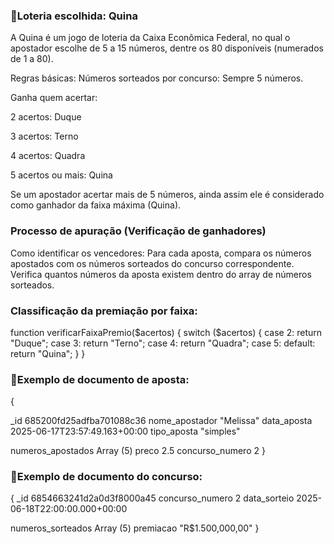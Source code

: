 ### 📌Loteria escolhida: Quina

A Quina é um jogo de loteria da Caixa Econômica Federal, no qual o apostador escolhe de 5 a 15 números, dentre os 80 disponíveis (numerados de 1 a 80).

Regras básicas:
Números sorteados por concurso: Sempre 5 números.

Ganha quem acertar:

2 acertos: Duque

3 acertos: Terno

4 acertos: Quadra

5 acertos ou mais: Quina

Se um apostador acertar mais de 5 números, ainda assim ele é considerado como ganhador da faixa máxima (Quina).

### Processo de apuração (Verificação de ganhadores)
Como identificar os vencedores:
Para cada aposta, compara os números apostados com os números sorteados do concurso correspondente.
Verifica quantos números da aposta existem dentro do array de números sorteados.

### Classificação da premiação por faixa:

function verificarFaixaPremio($acertos) {
    switch ($acertos) {
        case 2: return "Duque";
        case 3: return "Terno";
        case 4: return "Quadra";
        case 5:
        default: return "Quina";
    }
}

### 📌Exemplo de documento de aposta:

{
  
_id
685200fd25adfba701088c36
nome_apostador
"Melissa"
data_aposta
2025-06-17T23:57:49.163+00:00
tipo_aposta
"simples"

numeros_apostados
Array (5)
preco
2.5
concurso_numero
2
}

### 📌Exemplo de documento do concurso:

{
 _id
6854663241d2a0d3f8000a45
concurso_numero
2
data_sorteio
2025-06-18T22:00:00.000+00:00

numeros_sorteados
Array (5)
premiacao
"R$1.500,000,00"
}

